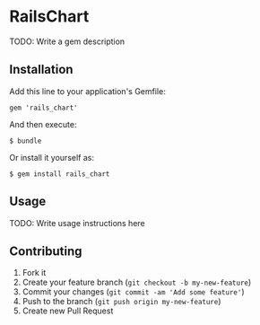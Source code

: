 # RailsChart

TODO: Write a gem description

## Installation

Add this line to your application's Gemfile:

    gem 'rails_chart'

And then execute:

    $ bundle

Or install it yourself as:

    $ gem install rails_chart

## Usage

TODO: Write usage instructions here

## Contributing

1. Fork it
2. Create your feature branch (`git checkout -b my-new-feature`)
3. Commit your changes (`git commit -am 'Add some feature'`)
4. Push to the branch (`git push origin my-new-feature`)
5. Create new Pull Request
